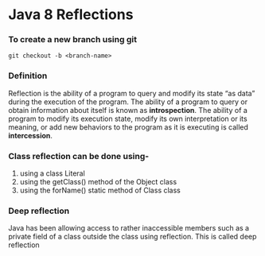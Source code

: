 # Java 8 Reflections

### To create a new branch  using git
 `git checkout -b <branch-name>`

### Definition
Reflection is the ability of a program to query and modify its state “as data” during the execution of the program. The ability of a program to query or obtain information about itself is known as **introspection**.
The ability of a program to modify its execution state, modify its own interpretation or its meaning, or add new behaviors to the program as it is executing is called **intercession**.
	
### Class reflection can be done using-
1. using a class Literal
2. using the getClass() method of the Object class
3. using the forName() static method of Class class

### Deep reflection
Java has been allowing access to rather inaccessible members such as a private field of a class outside the class using reflection. This is called deep reflection